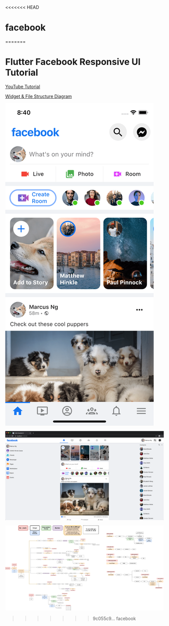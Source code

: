 <<<<<<< HEAD
# facebook
=======
# Flutter Facebook Responsive UI Tutorial

[YouTube Tutorial](https://youtu.be/HvLb5gdUfDE)

[Widget & File Structure Diagram](https://drive.google.com/file/d/183A5x2v5yyEFubuN2p12_dPx3yt6SJu-/view)

![Mobile Screenshot](screenshots/facebook-mobile.png)

![Web Screenshot](screenshots/facebook-web.png)

![Widget & File Structure Diagram](screenshots/widget_file_structure_diagram.png)
>>>>>>> 9c055c9... facebook
